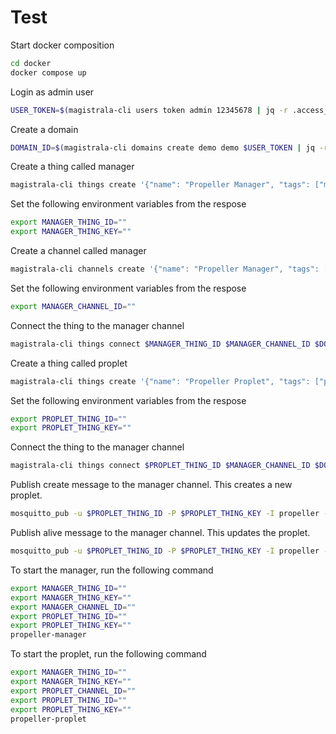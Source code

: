 # Test

Start docker composition

```bash
cd docker
docker compose up
```

Login as admin user

```bash
USER_TOKEN=$(magistrala-cli users token admin 12345678 | jq -r .access_token)
```

Create a domain

```bash
DOMAIN_ID=$(magistrala-cli domains create demo demo $USER_TOKEN | jq -r .id)
```

Create a thing called manager

```bash
magistrala-cli things create '{"name": "Propeller Manager", "tags": ["manager", "propeller"], "status": "enabled"}' $DOMAIN_ID $USER_TOKEN
```

Set the following environment variables from the respose

```bash
export MANAGER_THING_ID=""
export MANAGER_THING_KEY=""
```

Create a channel called manager

```bash
magistrala-cli channels create '{"name": "Propeller Manager", "tags": ["manager", "propeller"], "status": "enabled"}' $DOMAIN_ID $USER_TOKEN
```

Set the following environment variables from the respose

```bash
export MANAGER_CHANNEL_ID=""
```

Connect the thing to the manager channel

```bash
magistrala-cli things connect $MANAGER_THING_ID $MANAGER_CHANNEL_ID $DOMAIN_ID $USER_TOKEN
```

Create a thing called proplet

```bash
magistrala-cli things create '{"name": "Propeller Proplet", "tags": ["proplet", "propeller"], "status": "enabled"}' $DOMAIN_ID $USER_TOKEN
```

Set the following environment variables from the respose

```bash
export PROPLET_THING_ID=""
export PROPLET_THING_KEY=""
```

Connect the thing to the manager channel

```bash
magistrala-cli things connect $PROPLET_THING_ID $MANAGER_CHANNEL_ID $DOMAIN_ID $USER_TOKEN
```

Publish create message to the manager channel. This creates a new proplet.

```bash
mosquitto_pub -u $PROPLET_THING_ID -P $PROPLET_THING_KEY -I propeller -t channels/$MANAGER_CHANNEL_ID/messages/control/proplet/create -h localhost -m "{\"proplet_id\": \"$PROPLET_THING_ID\", \"name\": \"proplet-1\"}"
```

Publish alive message to the manager channel. This updates the proplet.

```bash
mosquitto_pub -u $PROPLET_THING_ID -P $PROPLET_THING_KEY -I propeller -t channels/$MANAGER_CHANNEL_ID/messages/control/proplet/alive -h localhost -m "{\"proplet_id\": \"$PROPLET_THING_ID\"}"
```

To start the manager, run the following command

```bash
export MANAGER_THING_ID=""
export MANAGER_THING_KEY=""
export MANAGER_CHANNEL_ID=""
export PROPLET_THING_ID=""
export PROPLET_THING_KEY=""
propeller-manager
```

To start the proplet, run the following command

```bash
export MANAGER_THING_ID=""
export MANAGER_THING_KEY=""
export PROPLET_CHANNEL_ID=""
export PROPLET_THING_ID=""
export PROPLET_THING_KEY=""
propeller-proplet
```
